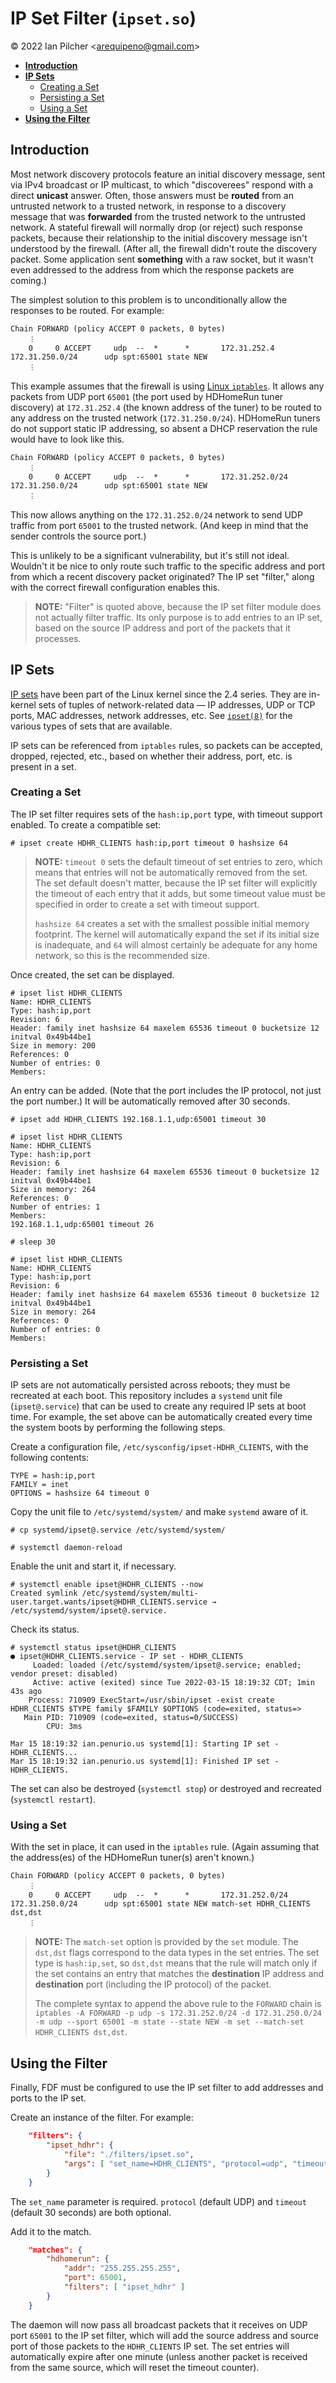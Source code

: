 # IP Set Filter (`ipset.so`)

&copy; 2022 Ian Pilcher <<arequipeno@gmail.com>>

* [**Introduction**](#introduction)
* [**IP Sets**](#ip-sets)
  * [Creating a Set](#creating-a-set)
  * [Persisting a Set](#persisting-a-set)
  * [Using a Set](#using-a-set)
* [**Using the Filter**](#using-the-filter)

## Introduction

Most network discovery protocols feature an initial discovery message, sent via
IPv4 broadcast or IP multicast, to which "discoverees" respond with a direct
**unicast** answer.  Often, those answers must be **routed** from an untrusted
network to a trusted network, in response to a discovery message that was
**forwarded** from the trusted network to the untrusted network.  A stateful
firewall will normally drop (or reject) such response packets, because their
relationship to the initial discovery message isn't understood by the firewall.
(After all, the firewall didn't route the discovery packet.  Some application
sent **something** with a raw socket, but it wasn't even addressed to the
address from which the response packets are coming.)

The simplest solution to this problem is to unconditionally allow the responses
to be routed.  For example:

```
Chain FORWARD (policy ACCEPT 0 packets, 0 bytes)
	︙
    0     0 ACCEPT     udp  --  *      *       172.31.252.4         172.31.250.0/24      udp spt:65001 state NEW
	︙
```

This example assumes that the firewall is using
[Linux `iptables`](https://www.netfilter.org/projects/iptables/index.html).  It
allows any packets from UDP port `65001` (the port used by HDHomeRun tuner
discovery) at `172.31.252.4` (the known address of the tuner) to be routed to
any address on the trusted network (`172.31.250.0/24`).  HDHomeRun tuners do not
support static IP addressing, so absent a DHCP reservation the rule would have
to look like this.

```
Chain FORWARD (policy ACCEPT 0 packets, 0 bytes)
	︙
    0     0 ACCEPT     udp  --  *      *       172.31.252.0/24      172.31.250.0/24      udp spt:65001 state NEW
	︙
```

This now allows anything on the `172.31.252.0/24` network to send UDP traffic
from port `65001` to the trusted network.  (And keep in mind that the sender
controls the source port.)

This is unlikely to be a significant vulnerability, but it's still not ideal.
Wouldn't it be nice to only route such traffic to the specific address and port
from which a recent discovery packet originated?  The IP set "filter," along
with the correct firewall configuration enables this.

> **NOTE:** "Filter" is quoted above, because the IP set filter module does not
> actually filter traffic.  Its only purpose is to add entries to an IP set,
> based on the source IP address and port of the packets that it processes.

## IP Sets

[IP sets](https://www.netfilter.org/projects/ipset/index.html) have been part of
the Linux kernel since the 2.4 series.  They are in-kernel sets of tuples of
network-related data &mdash; IP addresses, UDP or TCP ports, MAC addresses,
network addresses, etc.  See [`ipset(8)`](https://linux.die.net/man/8/ipset) for
the various types of sets that are available.

IP sets can be referenced from `iptables` rules, so packets can be accepted,
dropped, rejected, etc., based on whether their address, port, etc. is present
in a set.

### Creating a Set

The IP set filter requires sets of the `hash:ip,port` type, with timeout support
enabled.  To create a compatible set:

```
# ipset create HDHR_CLIENTS hash:ip,port timeout 0 hashsize 64
```

> **NOTE:** `timeout 0` sets the default timeout of set entries to zero, which
> means that entries will not be automatically removed from the set.  The set
> default doesn't matter, because the IP set filter will explicitly the timeout
> of each entry that it adds, but some timeout value must be specified in order
> to create a set with timeout support.
>
> `hashsize 64` creates a set with the smallest possible initial memory
> footprint.  The kernel will automatically expand the set if its initial size
> is inadequate, and `64` will almost certainly be adequate for any home
> network, so this is the recommended size.

Once created, the set can be displayed.

```
# ipset list HDHR_CLIENTS
Name: HDHR_CLIENTS
Type: hash:ip,port
Revision: 6
Header: family inet hashsize 64 maxelem 65536 timeout 0 bucketsize 12 initval 0x49b44be1
Size in memory: 200
References: 0
Number of entries: 0
Members:
```

An entry can be added.  (Note that the port includes the IP protocol, not just
the port number.)  It will be automatically removed after 30 seconds.

```
# ipset add HDHR_CLIENTS 192.168.1.1,udp:65001 timeout 30

# ipset list HDHR_CLIENTS
Name: HDHR_CLIENTS
Type: hash:ip,port
Revision: 6
Header: family inet hashsize 64 maxelem 65536 timeout 0 bucketsize 12 initval 0x49b44be1
Size in memory: 264
References: 0
Number of entries: 1
Members:
192.168.1.1,udp:65001 timeout 26

# sleep 30

# ipset list HDHR_CLIENTS
Name: HDHR_CLIENTS
Type: hash:ip,port
Revision: 6
Header: family inet hashsize 64 maxelem 65536 timeout 0 bucketsize 12 initval 0x49b44be1
Size in memory: 264
References: 0
Number of entries: 0
Members:
```

### Persisting a Set

IP sets are not automatically persisted across reboots; they must be recreated
at each boot.  This repository includes a `systemd` unit file (`ipset@.service`)
that can be used to create any required IP sets at boot time.  For example, the
set above can be automatically created every time the system boots by performing
the following steps.

Create a configuration file, `/etc/sysconfig/ipset-HDHR_CLIENTS`, with the
following contents:

```
TYPE = hash:ip,port
FAMILY = inet
OPTIONS = hashsize 64 timeout 0
```

Copy the unit file to `/etc/systemd/system/` and make `systemd` aware of it.

```
# cp systemd/ipset@.service /etc/systemd/system/

# systemctl daemon-reload
```

Enable the unit and start it, if necessary.

```
# systemctl enable ipset@HDHR_CLIENTS --now
Created symlink /etc/systemd/system/multi-user.target.wants/ipset@HDHR_CLIENTS.service → /etc/systemd/system/ipset@.service.
```

Check its status.

```
# systemctl status ipset@HDHR_CLIENTS
● ipset@HDHR_CLIENTS.service - IP set - HDHR_CLIENTS
     Loaded: loaded (/etc/systemd/system/ipset@.service; enabled; vendor preset: disabled)
     Active: active (exited) since Tue 2022-03-15 18:19:32 CDT; 1min 43s ago
    Process: 710909 ExecStart=/usr/sbin/ipset -exist create HDHR_CLIENTS $TYPE family $FAMILY $OPTIONS (code=exited, status=>
   Main PID: 710909 (code=exited, status=0/SUCCESS)
        CPU: 3ms

Mar 15 18:19:32 ian.penurio.us systemd[1]: Starting IP set - HDHR_CLIENTS...
Mar 15 18:19:32 ian.penurio.us systemd[1]: Finished IP set - HDHR_CLIENTS.
```

The set can also be destroyed (`systemctl stop`) or destroyed and recreated
(`systemctl restart`).

### Using a Set

With the set in place, it can used in the `iptables` rule.  (Again assuming that
the address(es) of the HDHomeRun tuner(s) aren't known.)

```
Chain FORWARD (policy ACCEPT 0 packets, 0 bytes)
	︙
    0     0 ACCEPT     udp  --  *      *       172.31.252.0/24      172.31.250.0/24      udp spt:65001 state NEW match-set HDHR_CLIENTS dst,dst
	︙
```

> **NOTE:** The `match-set` option is provided by the `set` module.  The
> `dst,dst` flags correspond to the data types in the set entries.  The set
> type is `hash:ip,set`, so `dst,dst` means that the rule will match only if the
> set contains an entry that matches the **destination** IP address and
> **destination** port (including the IP protocol) of the packet.
>
> The complete syntax to append the above rule to the `FORWARD` chain is
> `iptables -A FORWARD -p udp -s 172.31.252.0/24 -d 172.31.250.0/24 -m udp
> --sport 65001 -m state --state NEW -m set --match-set HDHR_CLIENTS dst,dst`.

## Using the Filter

Finally, FDF must be configured to use the IP set filter to add addresses and
ports to the IP set.

Create an instance of the filter.  For example:

```json
	"filters": {
		"ipset_hdhr": {
			"file": "./filters/ipset.so",
			"args": [ "set_name=HDHR_CLIENTS", "protocol=udp", "timeout=60" ]
		}
	}
```

The `set_name` parameter is required.  `protocol` (default UDP) and `timeout`
(default 30 seconds) are both optional.

Add it to the match.

```json
	"matches": {
		"hdhomerun": {
			"addr": "255.255.255.255",
			"port": 65001,
			"filters": [ "ipset_hdhr" ]
		}
	}
```

The daemon will now pass all broadcast packets that it receives on UDP port
`65001` to the IP set filter, which will add the source address and source port
of those packets to the `HDHR_CLIENTS` IP set.  The set entries will
automatically expire after one minute (unless another packet is received from
the same source, which will reset the timeout counter).
